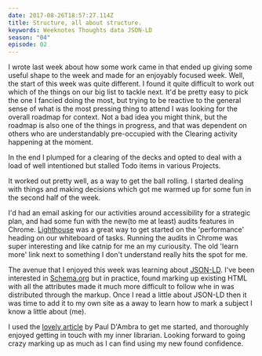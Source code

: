 ```yaml
---
date: 2017-08-26T18:57:27.114Z
title: Structure, all about structure.
keywords: Weeknotes Thoughts data JSON-LD
season: "04"
episode: 02
---
```


I wrote last week about how some work came in that ended up giving some useful shape to the week and made for an enjoyably focused week. Well, the start of this week was quite different. I found it quite difficult to work out which of the things on our big list to tackle next. It'd be pretty easy to pick the one I fancied doing the most, but trying to be reactive to the general sense of what is the most pressing thing to attend I was looking for the overall roadmap for context. Not a bad idea you might think, but the roadmap is also one of the things in progress, and that was dependent on others who are understandably pre-occupied with the Clearing activity happening at the moment.

In the end I plumped for a clearing of the decks and opted to deal with a load of well intentioned but stalled Todo items in various Projects.

It worked out pretty well, as a way to get the ball rolling. I started dealing with things and making decisions which got me warmed up for some fun in the second half of the week.

I'd had an email asking for our activities around accessibility for a strategic plan, and had some fun with the new(to me at least) audits features in Chrome. [Lighthouse][lighthouse] was a great way to get started on the 'performance' heading on our whiteboard of tasks. Running the audits in Chrome was super interesting and like catnip for me an my curiousity. The old 'learn more' link next to something I don't understand really hits the spot for me.

The avenue that I enjoyed this week was learning about [JSON-LD][jsonld]. I've been interested in [Schema.org][schema] but in practice, found marking up existing HTML with all the attributes made it much more difficult to follow whe in was distributed through the markup. Once I read a little about JSON-LD then it was time to add it to my own site as a away to learn how to mark a subject I know a little about (me).

I used the [lovely article][jekylljson] by Paul D'Ambra to get me started, and thoroughly enjoyed getting in touch with my inner librarian. Looking forward to going crazy marking up as much as I can find using my new found confidence.

[lighthouse]: https://developers.google.com/web/tools/lighthouse/
[jsonld]: https://json-ld.org/
[schema]: https://www.schema.org
[jekylljson]: http://pauldambra.github.io/structured-data-with-jekyll.html
